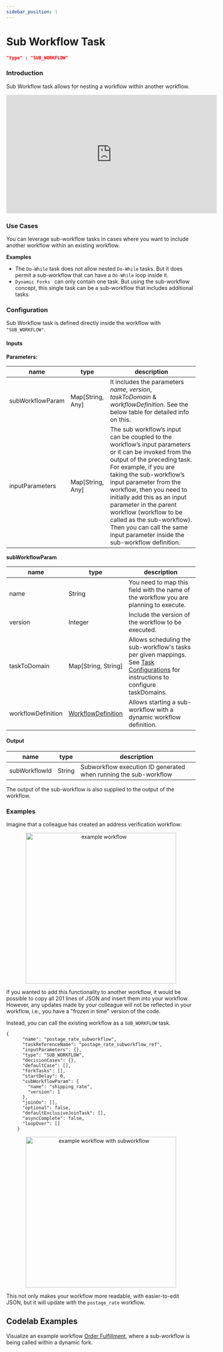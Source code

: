 ```yaml
---
sidebar_position: 1
---
```

# Sub Workflow Task
```json
"type" : "SUB_WORKFLOW"
```
### Introduction
Sub Workflow task allows for nesting a workflow within another workflow.

<p align="center"><iframe width="560" height="315" src="https://www.youtube.com/embed/qRIu-bEn6kk" title="YouTube video player" frameborder="0" allow="accelerometer; autoplay; clipboard-write; encrypted-media; gyroscope; picture-in-picture" allowfullscreen></iframe></p>

### Use Cases

You can leverage sub-workflow tasks in cases where you want to include another workflow within an existing workflow.

**Examples**
* The ```Do-While``` task does not allow nested ```Do-While``` tasks.  But  it does permit a sub-workflow that can have a ```Do-While``` loop inside it.
* ```Dynamic Forks ``` can only contain one task. But using the sub-workflow concept, this single task can be a sub-workflow that includes additional tasks.

### Configuration

Sub Workflow task is defined directly inside the workflow with `"SUB_WORKFLOW"`.

#### Inputs

**Parameters:**

|name|type|description|
|---|---|---|
| subWorkflowParam | Map[String, Any] | It includes the parameters _name_, _version_, _taskToDomain_ & _workflowDefinition_. See the below table for detailed info on this. |
| inputParameters | Map[String, Any] | The sub workflow’s input can be coupled to the workflow’s input parameters or it can be invoked from the output of the preceding task. For example, if you are taking the sub-workflow’s input parameter from the workflow, then you need to initially add this as an input parameter in the parent workflow (workflow to be called as the sub-workflow). Then you can call the same input parameter inside the sub-workflow definition. |

**subWorkflowParam**

|name|type|description|
|---|---|---|
| name | String | You need to map this field with the name of the workflow you are planning to execute. |
| version | Integer | Include the version of the workflow to be executed. |
| taskToDomain | Map[String, String] | Allows scheduling the sub-workflow's tasks per given mappings. See [Task Configurations](/content/docs/how-tos/Tasks/task-configurations) for instructions to configure taskDomains. |
| workflowDefinition | [WorkflowDefinition](/content/docs/how-tos/Workflows/create-workflow) | Allows starting a sub-workflow with a dynamic workflow definition. |

#### Output

|name|type|description|
|---|---|---|
| subWorkflowId | String | Subworkflow execution ID generated when running the sub-workflow |

The output of the sub-workflow is also supplied to the output of the workflow.

### Examples

Imagine that a colleague has created an address verification workflow:

<p align="center"><img src="/content/img/postage_rate_workflow.png" alt="example workflow" width="400" style={{paddingBottom: 40, paddingTop: 40}} /></p>

If you wanted to add this functionality to another workflow, it would be possible to copy all 201 lines of JSON and insert them into your workflow.  However, any updates made by your colleague will not be reflected in your workflow, i.e., you have a "frozen in time" version of the code.

Instead, you can call the existing workflow as a ```SUB_WORKFLOW``` task.  

```
{
      "name": "postage_rate_subworkflow",
      "taskReferenceName": "postage_rate_subworkflow_ref",
      "inputParameters": {},
      "type": "SUB_WORKFLOW",
      "decisionCases": {},
      "defaultCase": [],
      "forkTasks": [],
      "startDelay": 0,
      "subWorkflowParam": {
        "name": "shipping_rate",
        "version": 1
      },
      "joinOn": [],
      "optional": false,
      "defaultExclusiveJoinTask": [],
      "asyncComplete": false,
      "loopOver": []
    }

```

<p align="center"><img src="/content/img/subworkflow_in_action.png" alt="example workflow with subworkflow" width="400" style={{paddingBottom: 40, paddingTop: 40}} /></p>

This not only makes your workflow more readable, with easier-to-edit JSON, but it will update with the ```postage_rate``` workflow.


## Codelab Examples

Visualize an example workflow [Order Fulfillment](https://orkes.io/content/docs/codelab/orderfulfillment6#subworkflow), where a sub-workflow is being called within a dynamic fork. 
